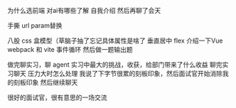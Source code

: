 为什么选前端
对ai有哪些了解
自我介绍
然后再聊了会天

手撕
url param替换

八股
css 盒模型（草脑子抽了忘记具体属性是啥了
垂直居中
flex
介绍一下Vue
webpack 和 vite
事件循环
然后做一题输出题

做完聊实习，聊 agent
实习中最大的挑战，收获，给部门带来了什么收益
聊完实习聊天
压力大时怎么处理
我说了下字节很累的刻板印象，然后面试官开始消除我的刻板印象
然后继续聊天

很好的面试官，很有意思的一场交流